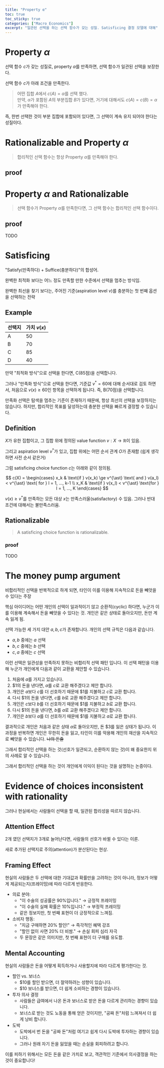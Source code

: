 ```yaml
---
title: "Property α"
toc: true
toc_sticky: true
categories: ["Macro Economics"]
excerpt: "일관된 선택을 하는 선택 함수가 갖는 성질. Satisficing 결정 모델에 대해"
---
```


# Property $\alpha$

선택 함수 $c$가 갖는 성질로, property $\alpha$를 만족하면, 선택 함수가 일관된 선택을 보장한다.

<div class="definition" markdown="1">

선택 함수 $c$가 아래 조건을 만족한다.

> 어떤 집합 $A$에서 $c(A) = \alpha$를 선택 했다. <br/>
> 만약, $\alpha$가 포함된 $A$의 부분집합 $B$가 있다면, 거기에 대해서도 $c(A) = c(B) = \alpha$가 만족해야 한다.

</div>

즉, 한번 선택한 것이 부분 집합에 포함되어 있다면, 그 선택이 계속 유지 되어야 한다는 성질이다.

# Rationalizable and Property $\alpha$

> 합리적인 선택 함수는 항상 Property $\alpha$를 만족해야 한다.

## proof

# Property $\alpha$ and Rationalizable

> 선택 함수가 Property $\alpha$를 만족한다면, 그 선택 함수는 합리적인 선택 함수이다.

## proof

TODO


# Satisficing

"Satisfy(만족하다) + Suffice(충분하다)"의 합성어.

완벽한 최적화 보다는 어느 정도 만족할 만한 수준에서 선택을 멈추는 방식임.

완벽한 최선을 찾기 보다는, 주어진 기준(aspiration level $v$)를 충분하는 첫 번째 옵션을 선택하는 전략

## Example

|선택지|가치 $v(x)$|
|-|-|
|A|50|
|B|70|
|C|85|
|D|40|

만약 "최적화 방식"으로 선택을 한다면, C(85점)을 선택합니다.

그러나 "만족화 방식"으로 선택을 한다면, 기준값 $v^\ast = 60$에 대해 순서대로 검토 하면서, 처음으로 $v(x) \ge 60$인 항목을 선택하게 됩니다. 즉, B(70점)을 선택합니다.

만족화 선택은 탐색을 멈추는 기준이 존재하기 때문에, 항상 최선의 선택을 보장하지는 않습니다. 하지만, 합리적인 목표를 달성하는데 충분한 선택을 빠르게 결정할 수 있습니다.

## Definition

<div class="definition" markdown="1">

$X$가 유한 집합이고, 그 집합 위에 정의된 value function $v: X \rightarrow \mathbb{R}$이 있음.

그리고 aspiration level $v^{\ast}$가 있고, 집합 위에는 어떤 순서 관계 $O$가 존재함 (쉽게 생각하면 사전 순서 같은거)

그럼 satisficing choice function $c$는 아래와 같이 정의됨.

$$
c(X) = \begin{cases}
x_k & \text{if } v(x_k) \ge v^{\ast} \text{ and } v(a_l) < v^{\ast} \text{ for } l = 1, ..., k-1 \\
x_K & \text{if } v(x_l) < v^{\ast} \text{for } l = 1, ..., K
\end{cases}
$$

</div>

$v(x) \ge v^{\ast}$를 만족하는 모든 대상 $x$는 만족스러울(satisfactory) 수 있음. 그러나 반대 조건에 대해서는 불만족스러움.

## Rationalizable

> A satisficing choice function is rationalizable.

### proof

TODO

# The money pump argument

비합리적인 선택을 반복적으로 하게 되면, 타인이 이를 이용해 지속적으로 돈을 빼앗을 수 있다는 주장

핵심 아이디어는 어떤 개인의 선택이 일과적이기 않고 순환적(cyclic) 하다면, 누군가 이를 이용해 계속해서 돈을 빼앗을 수 있다는 것. 개인은 같은 상태로 돌아오지만, 돈만 계속 잃게 됨.

<div class="problem" markdown="1">

선택 가능한 세 가지 대안 $a, b, c$가 존재합니다. 개인의 선택 규칙은 다음과 같습니다.

- $a, b$ 중에는 $a$ 선택
- $b, c$ 중에는 $b$ 선택
- $c, a$ 중에는 $c$ 선택

이런 선택은 일관성을 만족하지 못하는 비합리적 선택 패턴 입니다. 이 선택 패턴을 이용해 누군가 개인에게 다음과 같이 교환을 제안할 수 있습니다.

1. 처음에 $a$를 가지고 있습니다.
2. $1의 돈을 낸다면, $a$를 $c$로 교환 해주겠다고 제안 합니다.
3. 개인은 $a$보다 $c$를 더 선호하기 때문에 $1를 지불하고 $c$로 교환 합니다.
4. 다시 $1의 돈을 낸다면, $c$를 $b$로 교환 해주겠다고 제안 합니다.
5. 개인은 $c$보다 $b$를 더 선호하기 때문에 $1를 지불하고 $b$로 교환 합니다.
6. 다시 $1의 돈을 낸다면, $b$를 $a$로 교환 해주겠다고 제안 합니다.
7. 개인은 $b$보다 $a$를 더 선호하기 때문에 $1를 지불하고 $a$로 교환 합니다.

결과적으로 개인은 처음과 같은 상태 $a$로 돌아오지만, 돈 $3를 잃은 상태가 됩니다. 이 과정을 반복하면 개인은 무한히 돈을 잃고, 타인이 이를 악용해 개인의 재산을 지속적으로 빼앗을 수 있습니다. ~~나의 돈줄~~

</div>

그래서 합리적인 선택을 하는 것(선호가 일관되고, 순환하지 않는 것)이 왜 중요한지 위의 사례로 알 수 있습니다.

그래서 합리적인 선택을 하는 것이 개인에게 이익이 된다는 것을 설명하는 논증이다.

# Evidence of choices inconsistent with rationality

그러나 현실에서는 사람들이 선택을 할 때, 일관된 합리성을 따르지 않습니다.

## Attention Effect

2개 였던 선택지가 3개로 늘어난다면, 사람들의 선호가 바뀔 수 있다는 이론.

새로 추가된 선택지로 주의(attention)가 분산된다는 현상.

## Framing Effect

현실의 사람들은 두 선택에 대한 기대값과 확률만을 고려하는 것이 아니라, 정보가 어떻게 제공되는지(프레이밍)에 따라 다르게 반응한다.

- 의료 분야:
  - "이 수술의 성공률은 90%입니다." → 긍정적 프레이밍
  - "이 수술의 실패 확률은 10%입니다." → 부정적 프레이밍
  - 같은 정보지만, 첫 번째 표현이 더 긍정적으로 느껴짐.
- 소비자 행동:
  - "지금 구매하면 20% 할인!" → 즉각적인 혜택 강조
  - "할인 없이 사면 20% 더 비쌈." → 손실 회피 심리 자극
  - 두 문장은 같은 의미지만, 첫 번째 표현이 더 구매를 유도함.

## Mental Accounting

현실의 사람들은 돈을 어떻게 획득하거나 사용할지에 따라 다르게 평가한다는 것.

- 할인 vs. 보너스
  - $10를 할인 받으면, 더 절약하려는 성향이 있습니다.
  - $10 보너스를 받으면, 더 쉽게 소비하는 경향이 있습니다.
- 투자 의사 결정
  - 사람들은 급여에서 나온 돈과 보너스로 받은 돈을 다르게 관리하는 경향이 있습니다.
  - 보너스로 받는 것도 노동을 통해 얻은 것이지만, "공짜 돈"처럼 느껴져서 더 쉽게 낭비 합니다.
- 도박
  - 도박에서 번 돈을 "공짜 돈"처럼 여기고 쉽게 다시 도박에 투자하는 경향이 있습니다.
  - 그러나 원래 자기 돈을 잃었을 때는 손실을 회피하려고 합니다.

이를 피하기 위해서는 모든 돈을 같은 가치로 보고, 객관적인 기준에서 의사결정을 하는 것이 중요합니다!
